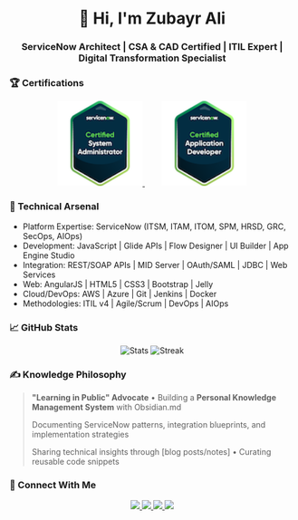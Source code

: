 <h1 align="center">👋 Hi, I'm Zubayr Ali</h1>
<h3 align="center">ServiceNow Architect | CSA & CAD Certified | ITIL Expert | Digital Transformation Specialist</h3>


### 🏆 Certifications
<div align="center">
  <a href="https://www.credly.com/badges/a3fbc941-b0dc-42f0-b409-ef21b2ea6bcc" target="_blank" style="margin: 0 15px;">
    <img src="https://raw.githubusercontent.com/zubayrali/zubayrali/main/certified-system-administrator.png" alt="ServiceNow Certified System Administrator" width="150">
  </a>
  <a href="https://www.credly.com/badges/f7774bfa-412c-4be5-bb23-43f0a6849c05" target="_blank" style="margin: 0 15px;">
    <img src="https://raw.githubusercontent.com/zubayrali/zubayrali/main/certified-application-developer.png" alt="ServiceNow Certified Application Developer" width="150">
  </a>
</div>

### 🔧 Technical Arsenal

+ Platform Expertise: ServiceNow (ITSM, ITAM, ITOM, SPM, HRSD, GRC, SecOps, AIOps)
+ Development: JavaScript | Glide APIs | Flow Designer | UI Builder | App Engine Studio
+ Integration: REST/SOAP APIs | MID Server | OAuth/SAML | JDBC | Web Services
+ Web: AngularJS | HTML5 | CSS3 | Bootstrap | Jelly
+ Cloud/DevOps: AWS | Azure | Git | Jenkins | Docker
+ Methodologies: ITIL v4 | Agile/Scrum | DevOps | AIOps

### 📈 GitHub Stats
<p align="center">
  <img src="https://github-readme-stats.vercel.app/api?username=yourusername&show_icons=true&theme=dark&hide_border=true" alt="Stats">
  <img src="https://github-readme-streak-stats.herokuapp.com/?user=yourusername&theme=dark&hide_border=true" alt="Streak">
</p>

### ✍️ Knowledge Philosophy
> **"Learning in Public" Advocate** • Building a **Personal Knowledge Management System** with Obsidian.md
> 
> Documenting ServiceNow patterns, integration blueprints, and implementation strategies
> 
> Sharing technical insights through [blog posts/notes] • Curating reusable code snippets

### 🔗 Connect With Me
<p align="center">
  <a href="https://linkedin.com/in/zubayrali">
    <img src="https://img.shields.io/badge/-LinkedIn-0A66C2?style=flat-square&logo=LinkedIn&logoColor=white" height=30>
  </a>
  <a href="https://www.credly.com/users/mohammed-ali.78558491/badges#credly">
    <img src="https://img.shields.io/badge/-Credly-FF6B00?style=flat-square&logo=Credly&logoColor=white" height=30>
  </a>
  <a href="mailto:zubayrali@pm.me">
    <img src="https://img.shields.io/badge/-Email-D14836?style=flat-square&logo=Gmail&logoColor=white" height=30>
  </a>
  <a href="https://www.servicenow.com/community/user/viewprofilepage/user-id/451688">
    <img src="https://img.shields.io/badge/-ServiceNow Dev-81B5A1?style=flat-square&logo=ServiceNow&logoColor=white" height=30>
  </a>
</p>

